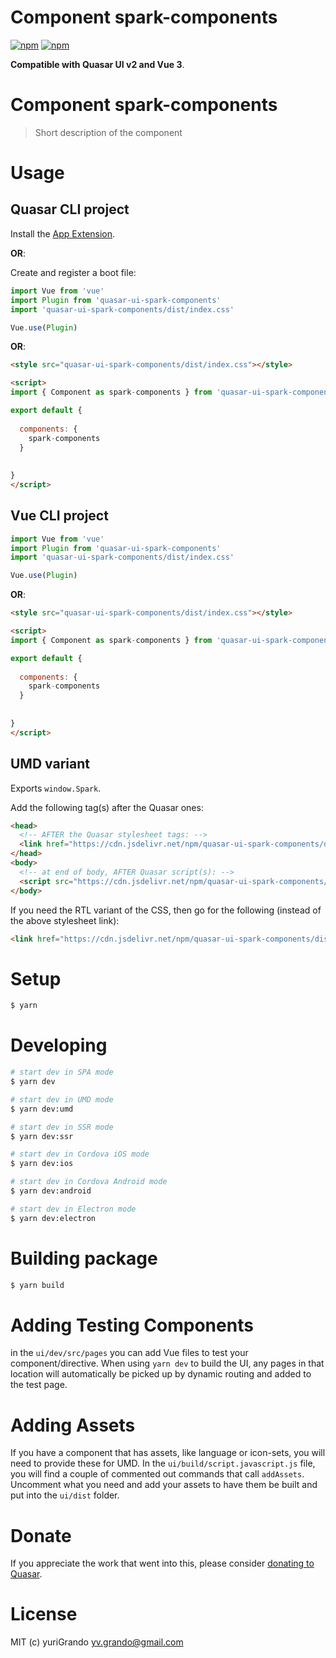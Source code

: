 # Component spark-components

[![npm](https://img.shields.io/npm/v/quasar-ui-spark-components.svg?label=quasar-ui-spark-components)](https://www.npmjs.com/package/quasar-ui-spark-components)
[![npm](https://img.shields.io/npm/dt/quasar-ui-spark-components.svg)](https://www.npmjs.com/package/quasar-ui-spark-components)

**Compatible with Quasar UI v2 and Vue 3**.


# Component spark-components
> Short description of the component




# Usage

## Quasar CLI project


Install the [App Extension](../app-extension).

**OR**:


Create and register a boot file:

```js
import Vue from 'vue'
import Plugin from 'quasar-ui-spark-components'
import 'quasar-ui-spark-components/dist/index.css'

Vue.use(Plugin)
```

**OR**:

```html
<style src="quasar-ui-spark-components/dist/index.css"></style>

<script>
import { Component as spark-components } from 'quasar-ui-spark-components'

export default {
  
  components: {
    spark-components
  }
  
  
}
</script>
```

## Vue CLI project

```js
import Vue from 'vue'
import Plugin from 'quasar-ui-spark-components'
import 'quasar-ui-spark-components/dist/index.css'

Vue.use(Plugin)
```

**OR**:

```html
<style src="quasar-ui-spark-components/dist/index.css"></style>

<script>
import { Component as spark-components } from 'quasar-ui-spark-components'

export default {
  
  components: {
    spark-components
  }
  
  
}
</script>
```

## UMD variant

Exports `window.Spark`.

Add the following tag(s) after the Quasar ones:

```html
<head>
  <!-- AFTER the Quasar stylesheet tags: -->
  <link href="https://cdn.jsdelivr.net/npm/quasar-ui-spark-components/dist/index.min.css" rel="stylesheet" type="text/css">
</head>
<body>
  <!-- at end of body, AFTER Quasar script(s): -->
  <script src="https://cdn.jsdelivr.net/npm/quasar-ui-spark-components/dist/index.umd.min.js"></script>
</body>
```
If you need the RTL variant of the CSS, then go for the following (instead of the above stylesheet link):
```html
<link href="https://cdn.jsdelivr.net/npm/quasar-ui-spark-components/dist/index.rtl.min.css" rel="stylesheet" type="text/css">
```

# Setup
```bash
$ yarn
```

# Developing
```bash
# start dev in SPA mode
$ yarn dev

# start dev in UMD mode
$ yarn dev:umd

# start dev in SSR mode
$ yarn dev:ssr

# start dev in Cordova iOS mode
$ yarn dev:ios

# start dev in Cordova Android mode
$ yarn dev:android

# start dev in Electron mode
$ yarn dev:electron
```

# Building package
```bash
$ yarn build
```

# Adding Testing Components
in the `ui/dev/src/pages` you can add Vue files to test your component/directive. When using `yarn dev` to build the UI, any pages in that location will automatically be picked up by dynamic routing and added to the test page.

# Adding Assets
If you have a component that has assets, like language or icon-sets, you will need to provide these for UMD. In the `ui/build/script.javascript.js` file, you will find a couple of commented out commands that call `addAssets`. Uncomment what you need and add your assets to have them be built and put into the `ui/dist` folder.

# Donate
If you appreciate the work that went into this, please consider [donating to Quasar](https://donate.quasar.dev).

# License
MIT (c) yuriGrando <yv.grando@gmail.com>
